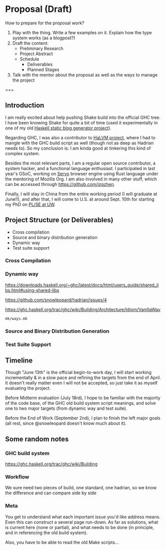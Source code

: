Proposal (Draft)
====

How to prepare for the proposal work?

1. Play with the thing. Write a few examples on it. Explain how the type system works (as a blogpost?)
2. Draft the content:
    - Preliminary Research
    - Project Abstract
    - Schedule
        + Deliverables
        + Planned Stages
3. Talk with the mentor about the proposal as well as the ways to manage the project

===

## Introduction

I am really excited about help pushing Shake build into the official GHC tree. I have been knowing Shake for quite a bit of time (used it experimentally in one of my old [Haskell static blog generator project](https://github.com/izgzhen/bbq-sg)).

Regarding GHC, I was also a contributor to [HaLVM project](https://github.com/GaloisInc/HaLVM), where I had to mangle with the GHC build script as well (though not as deep as Hadrian needs to). So my conclusion is: I am kinda good at tinkering this kind of complex system.

Besides the most relevant parts, I am a regular open source contributor, a system hacker, and a functional language enthusiast. I participated in last year's GSoC, working on [Servo](https://servo.org) browser engine using Rust language under the mentoring of Mozilla Org. I am also involved in many other stuff, which can be accessed through https://github.com/izgzhen.

Finally, I will stay in China from the entire working period (I will graduate at June!!), and after that, I will come to U.S. at around Sept. 10th for starting my PhD on [PL/SE at UW](http://uwplse.org).

## Project Structure (or Deliverables)

- Cross compilation
- Source and binary distribution generation
- Dynamic way
- Test suite support

### Cross Compilation



### Dynamic way

https://downloads.haskell.org/~ghc/latest/docs/html/users_guide/shared_libs.html#using-shared-libs

https://github.com/snowleopard/hadrian/issues/4

https://ghc.haskell.org/trac/ghc/wiki/Building/Architecture/Idiom/VanillaWay

`mk/ways.mk`

### Source and Binary Distribution Generation

### Test Suite Support

## Timeline

Though "June 13th" is the official begin-to-work day, I will start working incrementally & in a slow pace and refining the targets from the end of April. It doesn't really matter even I will not be accepted, so just take it as myself evaluating the project.

Before Midterm evaluation (July 18rd), I hope to be familiar with the majority of the code base, of the GHC old build system script meanings, and solve one to two major targets (from dynamic way and test suite).

Before the End of Work (September 2nd), I plan to finish the left major goals (all rest, since @snowleopard doesn't know much about it).

## Some random notes

### GHC build system

https://ghc.haskell.org/trac/ghc/wiki/Building

### Workflow
We sure need two pieces of build, one standard, one hadrian, so we know the difference and can compare side by side

### Meta

You get to understand what each important issue you'd like address means. Even this can construct a several page run-down. As far as solutions, what is current here (none or partial), and what needs to be done (in principle, and in referencing the old build system).

Also, you have to be able to read the old Make scripts...

